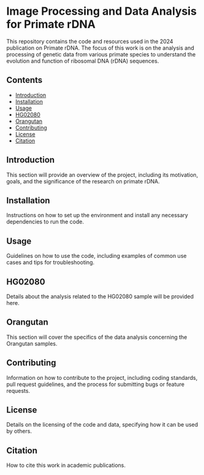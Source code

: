 # Image Processing and Data Analysis for Primate rDNA

This repository contains the code and resources used in the 2024 publication on Primate rDNA. The focus of this work is on the analysis and processing of genetic data from various primate species to understand the evolution and function of ribosomal DNA (rDNA) sequences.

## Contents

- [Introduction](#introduction)
- [Installation](#installation)
- [Usage](#usage)
- [HG02080](#hg02080)
- [Orangutan](#orangutan)
- [Contributing](#contributing)
- [License](#license)
- [Citation](#citation)

## Introduction

This section will provide an overview of the project, including its motivation, goals, and the significance of the research on primate rDNA.

## Installation

Instructions on how to set up the environment and install any necessary dependencies to run the code.

## Usage

Guidelines on how to use the code, including examples of common use cases and tips for troubleshooting.

## HG02080

Details about the analysis related to the HG02080 sample will be provided here.

## Orangutan

This section will cover the specifics of the data analysis concerning the Orangutan samples.

## Contributing

Information on how to contribute to the project, including coding standards, pull request guidelines, and the process for submitting bugs or feature requests.

## License

Details on the licensing of the code and data, specifying how it can be used by others.

## Citation

How to cite this work in academic publications.

